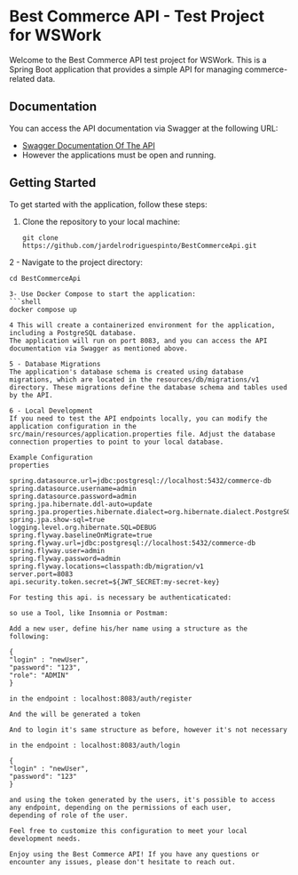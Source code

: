 # Best Commerce API - Test Project for WSWork

Welcome to the Best Commerce API test project for WSWork. This is a Spring Boot application that provides a simple API for managing commerce-related data.

## Documentation

You can access the API documentation via Swagger at the following URL:
- [Swagger Documentation Of The API](http://localhost:8083/swagger-ui/index.html#)
- However the applications must be open and running.

## Getting Started

To get started with the application, follow these steps:

1. Clone the repository to your local machine:
   ```shell
   git clone https://github.com/jardelrodriguespinto/BestCommerceApi.git

2 - Navigate to the project directory:

   ```shell
   cd BestCommerceApi

3- Use Docker Compose to start the application:
   ```shell
   docker compose up

4 This will create a containerized environment for the application, including a PostgreSQL database.
The application will run on port 8083, and you can access the API documentation via Swagger as mentioned above.

5 - Database Migrations
The application's database schema is created using database migrations, which are located in the resources/db/migrations/v1 directory. These migrations define the database schema and tables used by the API.

6 - Local Development
If you need to test the API endpoints locally, you can modify the application configuration in the src/main/resources/application.properties file. Adjust the database connection properties to point to your local database.

Example Configuration
properties

spring.datasource.url=jdbc:postgresql://localhost:5432/commerce-db
spring.datasource.username=admin
spring.datasource.password=admin
spring.jpa.hibernate.ddl-auto=update
spring.jpa.properties.hibernate.dialect=org.hibernate.dialect.PostgreSQLDialect
spring.jpa.show-sql=true
logging.level.org.hibernate.SQL=DEBUG
spring.flyway.baselineOnMigrate=true
spring.flyway.url=jdbc:postgresql://localhost:5432/commerce-db
spring.flyway.user=admin
spring.flyway.password=admin
spring.flyway.locations=classpath:db/migration/v1
server.port=8083
api.security.token.secret=${JWT_SECRET:my-secret-key}

For testing this api. is necessary be authenticaticated:

so use a Tool, like Insomnia or Postmam:

Add a new user, define his/her name using a structure as the following:

{
   "login" : "newUser",
   "password": "123",
   "role": "ADMIN"
}

in the endpoint : localhost:8083/auth/register

And the will be generated a token

And to login it's same structure as before, however it's not necessary

in the endpoint : localhost:8083/auth/login

{
   "login" : "newUser",
   "password": "123"
}

and using the token generated by the users, it's possible to access any endpoint, depending on the permissions of each user,
depending of role of the user. 

Feel free to customize this configuration to meet your local development needs.

Enjoy using the Best Commerce API! If you have any questions or encounter any issues, please don't hesitate to reach out.
